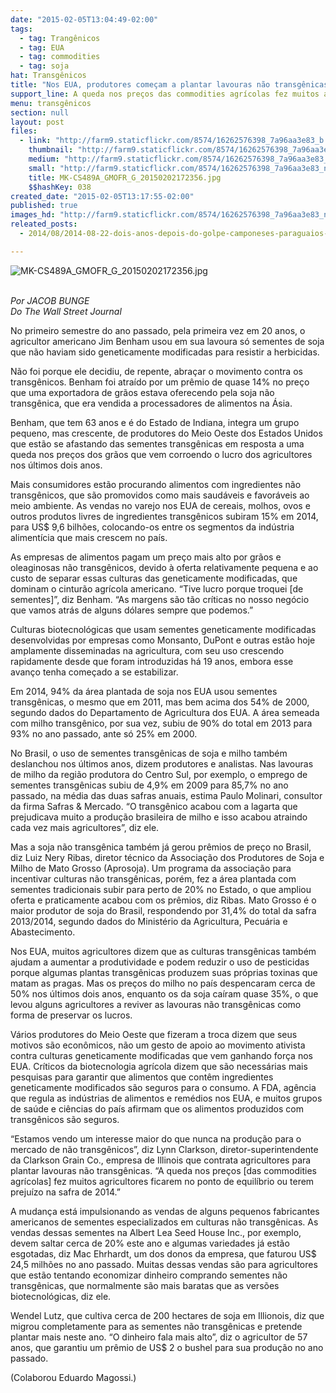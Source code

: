 ```yaml
---
date: "2015-02-05T13:04:49-02:00"
tags:
  - tag: Trangênicos
  - tag: EUA
  - tag: commodities
  - tag: soja
hat: Transgênicos
title: "Nos EUA, produtores começam a plantar lavouras não transgênicas "
support_line: A queda nos preços das commodities agrícolas fez muitos agricultores ficarem terem prejuízo na safra de 2014
menu: transgênicos
section: null
layout: post
files:
  - link: "http://farm9.staticflickr.com/8574/16262576398_7a96aa3e83_b.jpg"
    thumbnail: "http://farm9.staticflickr.com/8574/16262576398_7a96aa3e83_t.jpg"
    medium: "http://farm9.staticflickr.com/8574/16262576398_7a96aa3e83_z.jpg"
    small: "http://farm9.staticflickr.com/8574/16262576398_7a96aa3e83_n.jpg"
    title: MK-CS489A_GMOFR_G_20150202172356.jpg
    $$hashKey: 038
created_date: "2015-02-05T13:17:55-02:00"
published: true
images_hd: "http://farm9.staticflickr.com/8574/16262576398_7a96aa3e83_n.jpg"
releated_posts:
  - 2014/08/2014-08-22-dois-anos-depois-do-golpe-camponeses-paraguaios-sofrem-com-a-soja.md

---
```

<p><img alt="MK-CS489A_GMOFR_G_20150202172356.jpg" src="http://farm9.staticflickr.com/8574/16262576398_7a96aa3e83_b.jpg" /></p>

<p><br />
<em>Por JACOB BUNGE</em><br />
<em>Do The Wall Street Journal</em></p>

<p>No primeiro semestre do ano passado, pela primeira vez em 20 anos, o agricultor americano Jim Benham usou em sua lavoura s&oacute; sementes de soja que n&atilde;o haviam sido geneticamente modificadas para resistir a herbicidas.</p>

<p>N&atilde;o foi porque ele decidiu, de repente, abra&ccedil;ar o movimento contra os transg&ecirc;nicos. Benham foi atra&iacute;do por um pr&ecirc;mio de quase 14% no pre&ccedil;o que uma exportadora de gr&atilde;os estava oferecendo pela soja n&atilde;o transg&ecirc;nica, que era vendida a processadores de alimentos na &Aacute;sia.</p>

<p>Benham, que tem 63 anos e &eacute; do Estado de Indiana, integra um grupo pequeno, mas crescente, de produtores do Meio Oeste dos Estados Unidos que est&atilde;o se afastando das sementes transg&ecirc;nicas em resposta a uma queda nos pre&ccedil;os dos gr&atilde;os que vem corroendo o lucro dos agricultores nos &uacute;ltimos dois anos.</p>

<p>Mais consumidores est&atilde;o procurando alimentos com ingredientes n&atilde;o transg&ecirc;nicos, que s&atilde;o promovidos como mais saud&aacute;veis e favor&aacute;veis ao meio ambiente. As vendas no varejo nos EUA de cereais, molhos, ovos e outros produtos livres de ingredientes transg&ecirc;nicos subiram 15% em 2014, para US$ 9,6 bilh&otilde;es, colocando-os entre os segmentos da ind&uacute;stria aliment&iacute;cia que mais crescem no pa&iacute;s.</p>

<p>As empresas de alimentos pagam um pre&ccedil;o mais alto por gr&atilde;os e oleaginosas n&atilde;o transg&ecirc;nicos, devido &agrave; oferta relativamente pequena e ao custo de separar essas culturas das geneticamente modificadas, que dominam o cintur&atilde;o agr&iacute;cola americano. &ldquo;Tive lucro porque troquei [de sementes]&rdquo;, diz Benham. &ldquo;As margens s&atilde;o t&atilde;o cr&iacute;ticas no nosso neg&oacute;cio que vamos atr&aacute;s de alguns d&oacute;lares sempre que podemos.&rdquo;</p>

<p>Culturas biotecnol&oacute;gicas que usam sementes geneticamente modificadas desenvolvidas por empresas como Monsanto, DuPont e outras est&atilde;o hoje amplamente disseminadas na agricultura, com seu uso crescendo rapidamente desde que foram introduzidas h&aacute; 19 anos, embora esse avan&ccedil;o tenha come&ccedil;ado a se estabilizar.</p>

<p>Em 2014, 94% da &aacute;rea plantada de soja nos EUA usou sementes transg&ecirc;nicas, o mesmo que em 2011, mas bem acima dos 54% de 2000, segundo dados do Departamento de Agricultura dos EUA. A &aacute;rea semeada com milho transg&ecirc;nico, por sua vez, subiu de 90% do total em 2013 para 93% no ano passado, ante s&oacute; 25% em 2000.</p>

<p>No Brasil, o uso de sementes transg&ecirc;nicas de soja e milho tamb&eacute;m deslanchou nos &uacute;ltimos anos, dizem produtores e analistas. Nas lavouras de milho da regi&atilde;o produtora do Centro Sul, por exemplo, o emprego de sementes transg&ecirc;nicas subiu de 4,9% em 2009 para 85,7% no ano passado, na m&eacute;dia das duas safras anuais, estima Paulo Molinari, consultor da firma Safras &amp; Mercado. &ldquo;O transg&ecirc;nico acabou com a lagarta que prejudicava muito a produ&ccedil;&atilde;o brasileira de milho e isso acabou atraindo cada vez mais agricultores&rdquo;, diz ele.</p>

<p>Mas a soja n&atilde;o transg&ecirc;nica tamb&eacute;m j&aacute; gerou pr&ecirc;mios de pre&ccedil;o no Brasil, diz Luiz Nery Ribas, diretor t&eacute;cnico da Associa&ccedil;&atilde;o dos Produtores de Soja e Milho de Mato Grosso (Aprosoja). Um programa da associa&ccedil;&atilde;o para incentivar culturas n&atilde;o transg&ecirc;nicas, por&eacute;m, fez a &aacute;rea plantada com sementes tradicionais subir para perto de 20% no Estado, o que ampliou oferta e praticamente acabou com os pr&ecirc;mios, diz Ribas. Mato Grosso &eacute; o maior produtor de soja do Brasil, respondendo por 31,4% do total da safra 2013/2014, segundo dados do Minist&eacute;rio da Agricultura, Pecu&aacute;ria e Abastecimento.</p>

<p>Nos EUA, muitos agricultores dizem que as culturas transg&ecirc;nicas tamb&eacute;m ajudam a aumentar a produtividade e podem reduzir o uso de pesticidas porque algumas plantas transg&ecirc;nicas produzem suas pr&oacute;prias toxinas que matam as pragas. Mas os pre&ccedil;os do milho no pa&iacute;s despencaram cerca de 50% nos &uacute;ltimos dois anos, enquanto os da soja ca&iacute;ram quase 35%, o que levou alguns agricultores a reviver as lavouras n&atilde;o transg&ecirc;nicas como forma de preservar os lucros.</p>

<p>V&aacute;rios produtores do Meio Oeste que fizeram a troca dizem que seus motivos s&atilde;o econ&ocirc;micos, n&atilde;o um gesto de apoio ao movimento ativista contra culturas geneticamente modificadas que vem ganhando for&ccedil;a nos EUA. Cr&iacute;ticos da biotecnologia agr&iacute;cola dizem que s&atilde;o necess&aacute;rias mais pesquisas para garantir que alimentos que cont&ecirc;m ingredientes geneticamente modificados s&atilde;o seguros para o consumo. A FDA, ag&ecirc;ncia que regula as ind&uacute;strias de alimentos e rem&eacute;dios nos EUA, e muitos grupos de sa&uacute;de e ci&ecirc;ncias do pa&iacute;s afirmam que os alimentos produzidos com transg&ecirc;nicos s&atilde;o seguros.</p>

<p>&ldquo;Estamos vendo um interesse maior do que nunca na produ&ccedil;&atilde;o para o mercado de n&atilde;o transg&ecirc;nicos&rdquo;, diz Lynn Clarkson, diretor-superintendente da Clarkson Grain Co., empresa de Illinois que contrata agricultores para plantar lavouras n&atilde;o transg&ecirc;nicas. &ldquo;A queda nos pre&ccedil;os [das commodities agr&iacute;colas] fez muitos agricultores ficarem no ponto de equil&iacute;brio ou terem preju&iacute;zo na safra de 2014.&rdquo;</p>

<p>A mudan&ccedil;a est&aacute; impulsionando as vendas de alguns pequenos fabricantes americanos de sementes especializados em culturas n&atilde;o transg&ecirc;nicas. As vendas dessas sementes na Albert Lea Seed House Inc., por exemplo, devem saltar cerca de 20% este ano e algumas variedades j&aacute; est&atilde;o esgotadas, diz Mac Ehrhardt, um dos donos da empresa, que faturou US$ 24,5 milh&otilde;es no ano passado. Muitas dessas vendas s&atilde;o para agricultores que est&atilde;o tentando economizar dinheiro comprando sementes n&atilde;o transg&ecirc;nicas, que normalmente s&atilde;o mais baratas que as vers&otilde;es biotecnol&oacute;gicas, diz ele.</p>

<p>Wendel Lutz, que cultiva cerca de 200 hectares de soja em Illionois, diz que migrou completamente para as sementes n&atilde;o transg&ecirc;nicas e pretende plantar mais neste ano. &ldquo;O dinheiro fala mais alto&rdquo;, diz o agricultor de 57 anos, que garantiu um pr&ecirc;mio de US$ 2 o bushel para sua produ&ccedil;&atilde;o no ano passado.</p>

<p>(Colaborou Eduardo Magossi.)</p>
